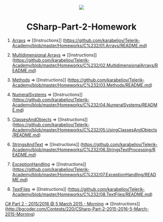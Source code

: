 <p align="center"><a href="http://academy.telerik.com/"><img src="https://raw.github.com/flextry/Telerik-Academy/master/Programming%20with%20C%23/Codes/Other/Telerik.png" /></a></p>

<h1 align="center">CSharp-Part-2-Homework</h1>

01. [Arrays](https://github.com/karabeliov/Telerik-Academy/tree/master/Homeworks/C%232/01.Arrays)    => [[Instructions]] (https://github.com/karabeliov/Telerik-Academy/blob/master/Homeworks/C%232/01.Arrays/README.md)

02. [Multidimensional Arrays](https://github.com/karabeliov/Telerik-Academy/tree/master/Homeworks/C%232/02.MultidimensionalArrays)     => [[Instructions]] (https://github.com/karabeliov/Telerik-Academy/blob/master/Homeworks/C%232/02.MultidimensionalArrays/README.md)

03. [Methods](https://github.com/karabeliov/Telerik-Academy/tree/master/Homeworks/C%232/03.Methods) => [[Instructions]] (https://github.com/karabeliov/Telerik-Academy/blob/master/Homeworks/C%232/03.Methods/README.md)

04. [NumeralSystems](https://github.com/karabeliov/Telerik-Academy/tree/master/Homeworks/C%232/04.NumeralSystems)     => [[Instructions]] (https://github.com/karabeliov/Telerik-Academy/blob/master/Homeworks/C%232/04.NumeralSystems/README.md)

05. [ClassesAndObjects](https://github.com/karabeliov/Telerik-Academy/tree/master/Homeworks/C%232/05.UsingClassesAndObjects)   => [[Instructions]] (https://github.com/karabeliov/Telerik-Academy/blob/master/Homeworks/C%232/05.UsingClassesAndObjects/README.md)

06. [StringsAndText](https://github.com/karabeliov/Telerik-Academy/tree/master/Homeworks/C%232/06.StringsTextProcessing)             => [[Instructions]] (https://github.com/karabeliov/Telerik-Academy/blob/master/Homeworks/C%232/06.StringsTextProcessing/README.md)

07. [ExceptionHandling](https://github.com/karabeliov/Telerik-Academy/tree/master/Homeworks/C%232/07.ExceptionHandling)    =>  [[Instructions]] (https://github.com/karabeliov/Telerik-Academy/blob/master/Homeworks/C%232/07.ExceptionHandling/README.md)

08. [TextFiles](https://github.com/karabeliov/Telerik-Academy/tree/master/Homeworks/C%232/08.TextFiles) => [[Instructions]] (https://github.com/karabeliov/Telerik-Academy/blob/master/Homeworks/C%232/08.TextFiles/README.md)

[C# Part 2 - 2015/2016 @ 5 March 2015 - Morning](https://github.com/karabeliov/Telerik-Academy/tree/master/Homeworks/C%232/ExamCSharpPart2)                     =>  [[Instructions]] (http://bgcoder.com/Contests/220/CSharp-Part-2-2015-2016-5-March-2015-Morning)
